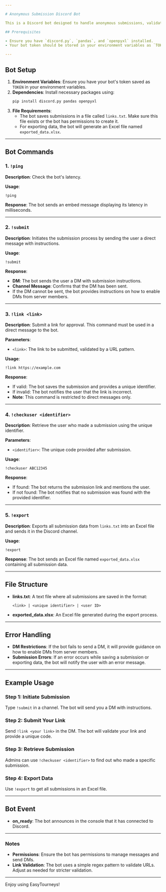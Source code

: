 ```yaml
---

# Anonymous Submission Discord Bot

This is a Discord bot designed to handle anonymous submissions, validate links, and manage data efficiently. It also includes helpful commands for managing and exporting submissions.

## Prerequisites

- Ensure you have `discord.py`, `pandas`, and `openpyxl` installed.
- Your bot token should be stored in your environment variables as `TOKEN`.

---
```


## Bot Setup

1. **Environment Variables**: Ensure you have your bot's token saved as `TOKEN` in your environment variables.
2. **Dependencies**: Install necessary packages using:
   ```bash
   pip install discord.py pandas openpyxl
   ```
3. **File Requirements**: 
   - The bot saves submissions in a file called `links.txt`. Make sure this file exists or the bot has permissions to create it.
   - For exporting data, the bot will generate an Excel file named `exported_data.xlsx`.

---

## Bot Commands

### 1. `!ping`

**Description**: Check the bot's latency.

**Usage**: 
``` 
!ping
```

**Response**: The bot sends an embed message displaying its latency in milliseconds.

---

### 2. `!submit`

**Description**: Initiates the submission process by sending the user a direct message with instructions.

**Usage**:
```
!submit
```

**Response**:
- **DM**: The bot sends the user a DM with submission instructions.
- **Channel Message**: Confirms that the DM has been sent.
- If the DM cannot be sent, the bot provides instructions on how to enable DMs from server members.

---

### 3. `!link <link>`

**Description**: Submit a link for approval. This command must be used in a direct message to the bot.

**Parameters**:
- `<link>`: The link to be submitted, validated by a URL pattern.

**Usage**:
```
!link https://example.com
```

**Response**:
- If valid: The bot saves the submission and provides a unique identifier.
- If invalid: The bot notifies the user that the link is incorrect.
- **Note**: This command is restricted to direct messages only.

---

### 4. `!checkuser <identifier>`

**Description**: Retrieve the user who made a submission using the unique identifier.

**Parameters**:
- `<identifier>`: The unique code provided after submission.

**Usage**:
```
!checkuser ABC12345
```

**Response**:
- If found: The bot returns the submission link and mentions the user.
- If not found: The bot notifies that no submission was found with the provided identifier.

---

### 5. `!export`

**Description**: Exports all submission data from `links.txt` into an Excel file and sends it in the Discord channel.

**Usage**:
```
!export
```

**Response**: The bot sends an Excel file named `exported_data.xlsx` containing all submission data.

---

## File Structure

- **links.txt**: A text file where all submissions are saved in the format:
  ```
  <link> | <unique identifier> | <user ID>
  ```
- **exported_data.xlsx**: An Excel file generated during the export process.

---

## Error Handling

- **DM Restrictions**: If the bot fails to send a DM, it will provide guidance on how to enable DMs from server members.
- **Submission Errors**: If an error occurs while saving a submission or exporting data, the bot will notify the user with an error message.

---

## Example Usage

### Step 1: Initiate Submission
Type `!submit` in a channel. The bot will send you a DM with instructions.

### Step 2: Submit Your Link
Send `!link <your link>` in the DM. The bot will validate your link and provide a unique code.

### Step 3: Retrieve Submission
Admins can use `!checkuser <identifier>` to find out who made a specific submission.

### Step 4: Export Data
Use `!export` to get all submissions in an Excel file.

---

## Bot Event

- **on_ready**: The bot announces in the console that it has connected to Discord.

---

### Notes

- **Permissions**: Ensure the bot has permissions to manage messages and send DMs.
- **Link Validation**: The bot uses a simple regex pattern to validate URLs. Adjust as needed for stricter validation.

---

Enjoy using EasyTourneys!
